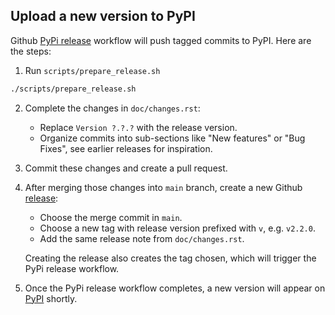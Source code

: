 ## Upload a new version to PyPI

Github [PyPi release](.github/workflows/pypi-release.yml) workflow will push tagged commits to PyPI. Here are the steps:

1. Run `scripts/prepare_release.sh`

```bash
./scripts/prepare_release.sh
```

2. Complete the changes in `doc/changes.rst`:
   - Replace `Version ?.?.?` with the release version.
   - Organize commits into sub-sections like "New features" or "Bug Fixes", see earlier releases for inspiration.

3. Commit these changes and create a pull request.

4. After merging those changes into `main` branch, create a new Github [release](https://github.com/PyGithub/PyGithub/releases):
   - Choose the merge commit in `main`.
   - Choose a new tag with release version prefixed with `v`, e.g. `v2.2.0`.
   - Add the same release note from `doc/changes.rst`.

   Creating the release also creates the tag chosen, which will trigger the PyPi release workflow.

5. Once the PyPi release workflow completes, a new version will appear on [PyPI](https://pypi.org/project/PyGithub/#history) shortly.
